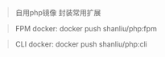 > 自用php镜像 封装常用扩展

> FPM docker: docker push shanliu/php:fpm

> CLI docker: docker push shanliu/php:cli